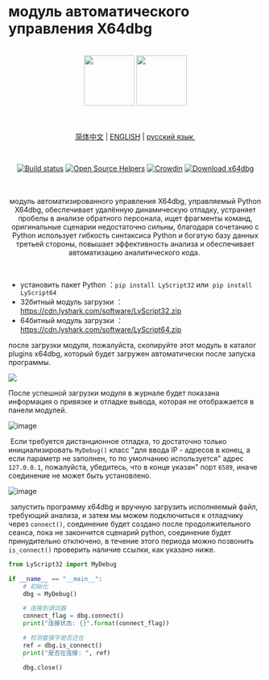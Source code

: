# модуль автоматического управления X64dbg 

<br>
<div align=center>
  <img width="100" src="https://cdn.lyshark.com/archive/LyScript/bug_black.png"/><tr>
    <img width="100" src="https://cdn.lyshark.com/archive/LyScript/python.png"/>
 <br><br><br>
  
  [简体中文](README.md) | [ENGLISH](README-EN.md) | [русский язык ](README-RU.md)

  <br>
  
[![Build status](https://cdn.lyshark.com/archive/LyScript/build.svg)](https://github.com/lyshark/LyScript) [![Open Source Helpers](https://cdn.lyshark.com/archive/LyScript/users.svg)](https://github.com/lyshark/LyScript) [![Crowdin](https://cdn.lyshark.com/archive/LyScript/email.svg)](mailto:me@lyshark.com) [![Download x64dbg](https://cdn.lyshark.com/archive/LyScript/x64dbg.svg)](https://sourceforge.net/projects/x64dbg/files/latest/download)

<br><br>
модуль автоматизированного управления X64dbg, управляемый Python X64dbg, обеспечивает удалённую динамическую отладку, устраняет пробелы в анализе обратного персонала, ищет фрагменты команд, оригинальные сценарии недостаточно сильны, благодаря сочетанию с Python использует гибкость синтаксиса Python и богатую базу данных третьей стороны, повышает эффективность анализа и обеспечивает автоматизацию аналитического кода. 
  
</div>
<br>

 - установить пакет Python ：`pip install LyScript32` или  `pip install LyScript64`
 - 32битный модуль загрузки ：https://cdn.lyshark.com/software/LyScript32.zip
 - 64битный модуль загрузки ：https://cdn.lyshark.com/software/LyScript64.zip

после загрузки модуля, пожалуйста, скопируйте этот модуль в каталог plugins x64dbg, который будет загружен автоматически после запуска программы. 

![](https://img2022.cnblogs.com/blog/1379525/202203/1379525-20220327190905044-1815692787.png)

После успешной загрузки модуля в журнале будет показана информация о привязке и отладке вывода, которая не отображается в панели модулей. 

![image](https://user-images.githubusercontent.com/52789403/161062658-0452fe0c-3e11-4df4-a83b-b026f74884d0.png)

 Если требуется дистанционное отладка, то достаточно только инициализировать `MyDebug()` класс "для ввода IP - адресов в конец, а если параметр не заполнен, то по умолчанию используется" адрес `127.0.0.1`, пожалуйста, убедитесь, что в конце указан" порт `6589`, иначе соединение не может быть установлено. 

![image](https://user-images.githubusercontent.com/52789403/161062393-df04aabb-2d70-4434-80b9-a46974bccf8a.png)

 запустить программу x64dbg и вручную загрузить исполняемый файл, требующий анализа, и затем мы можем подключиться к отладчику через `connect()`, соединение будет создано после продолжительного сеанса, пока не закончится сценарий python, соединение будет принудительно отключено, в течение этого периода можно позвонить `is_connect()` проверить наличие ссылки, как указано ниже. 
```Python
from LyScript32 import MyDebug

if __name__ == "__main__":
    # 初始化
    dbg = MyDebug()

    # 连接到调试器
    connect_flag = dbg.connect()
    print("连接状态: {}".format(connect_flag))

    # 检测套接字是否还在
    ref = dbg.is_connect()
    print("是否在连接: ", ref)

    dbg.close()
```